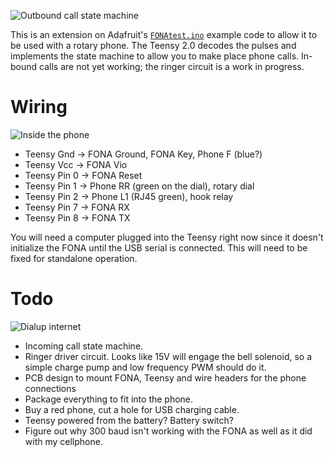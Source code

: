 ![Outbound call state machine](https://farm4.staticflickr.com/3694/32869954060_f3c01daa31_z_d.jpg)

This is an extension on Adafruit's [`FONAtest.ino`](https://github.com/adafruit/Adafruit_FONA/blob/master/examples/FONAtest/FONAtest.ino)
example code to allow it to be used with a rotary phone.  The Teensy
2.0 decodes the pulses and implements the state machine to allow you to
make place phone calls.  In-bound calls are not yet working; the ringer
circuit is a work in progress.

Wiring
===
![Inside the phone](https://farm3.staticflickr.com/2808/32833764510_fcd14da721_z_d.jpg)

* Teensy Gnd -> FONA Ground, FONA Key, Phone F (blue?)
* Teensy Vcc -> FONA Vio
* Teensy Pin 0 -> FONA Reset
* Teensy Pin 1 -> Phone RR (green on the dial), rotary dial
* Teensy Pin 2 -> Phone L1 (RJ45 green), hook relay
* Teensy Pin 7 -> FONA RX
* Teensy Pin 8 -> FONA TX

You will need a computer plugged into the Teensy right now
since it doesn't initialize the FONA until the USB serial is
connected.  This will need to be fixed for standalone operation.

Todo
===
![Dialup internet](https://farm4.staticflickr.com/3845/32372052844_b7e6990ddc_z_d.jpg)

* Incoming call state machine.
* Ringer driver circuit. Looks like 15V will engage the bell solenoid, so a simple charge pump and low frequency PWM should do it.
* PCB design to mount FONA, Teensy and wire headers for the phone connections
* Package everything to fit into the phone.
* Buy a red phone, cut a hole for USB charging cable.
* Teensy powered from the battery?  Battery switch?
* Figure out why 300 baud isn't working with the FONA as well as it did with my cellphone.
